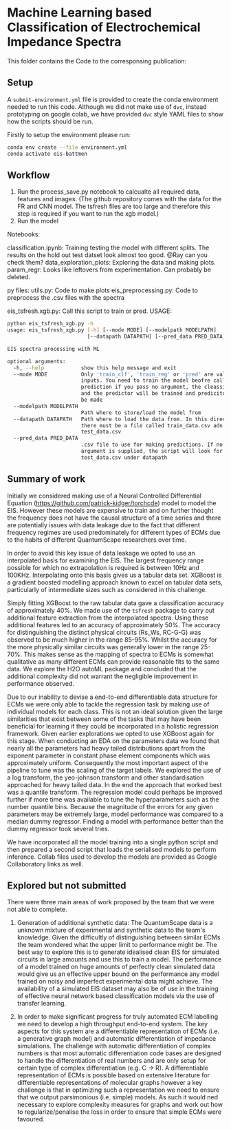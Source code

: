 # Machine Learning based Classification of Electrochemical Impedance Spectra

This folder contains the Code to the corresponsing publication:


## Setup

A `submit-environment.yml` file is provided to create the conda environment needed to run this code. Although we did not make use of `dvc`, instead prototyping on google colab, we have provided `dvc` style YAML files to show how the scripts should be run.

Firstly to setup the environment please run:

```bash
conda env create --file environment.yml
conda activate eis-battmen
```

## Workflow 
1. Run the process_save.py notebook to calcualte all required data, features and images. (The github repository comes with the data for the FR and CNN model. The tsfresh files are too large and therefore this step is required if you want to run the xgb model.)
2. Run the model 


Notebooks: 

classification.ipynb: Training testing the model with different splits. The results on the hold out test datset look almost too good. @Ray can you check them?
data_exploration_plots: Exploring the data and making plots.
param_regr: Looks like leftovers from experimentation. Can probably be deleted. 

py files: 
utils.py: Code to make plots
eis_preprocessing.py: Code to preprocess the .csv files with the spectra

eis_tsfresh.xgb.py: Call this script to train or pred. 
USAGE:
```bash
python eis_tsfresh_xgb.py -h
usage: eis_tsfresh_xgb.py [-h] [--mode MODE] [--modelpath MODELPATH]
                          [--datapath DATAPATH] [--pred_data PRED_DATA]

EIS spectra processing with ML

optional arguments:
  -h, --help            show this help message and exit
  --mode MODE           Only 'train_clf', 'train_reg' or 'pred' are valid
                        inputs. You need to train the model beofre calling
                        prediction if you pass no argument, the cleassifier
                        and the predictor will be trained and predicitons will
                        be made
  --modelpath MODELPATH
                        Path where to store/load the model from
  --datapath DATAPATH   Path where to load the data from. In this directory,
                        there must be a file called train_data.csv adn
                        test_data.csv
  --pred_data PRED_DATA
                        .csv file to use for making predictions. If no
                        argument is supplied, the script will look for
                        test_data.csv under datapath
```


## Summary of work

Initially we considered making use of a Neural Controlled Differential Equation (https://github.com/patrick-kidger/torchcde) model to model the EIS. However these models are expensive to train and on further thought the frequency does not have the causal structure of a time series and there are potentially issues with data leakage due to the fact that different frequency regimes are used predominately for different types of ECMs due to the habits of different QuantumScape researchers over time.

In order to avoid this key issue of data leakage we opted to use an interpolated basis for examining the EIS. The largest frequency range possible for which no extrapolation is required is between 10Hz and 100KHz. Interpolating onto this basis gives us a tabular data set. XGBoost is a gradient boosted modelling approach known to excel on tabular data sets, particularly of intermediate sizes such as considered in this challenge.

Simply fitting XGBoost to the raw tabular data gave a classification accuracy of approximately 40%. We made use of the `tsfresh` package to carry out additional feature extraction from the interpolated spectra. Using these additional features led to an accuracy of approximately 50%. The accuracy for distinguishing the distinct physical circuits (Rs_Ws, RC-G-G) was observed to be much higher in the range 85-95%. Whilst the accuracy for the more physically similar circuits was generally lower in the range 25-70%. This makes sense as the mapping of spectra to ECMs is somewhat qualitative as many different ECMs can provide reasonable fits to the same data. We explore the H2O autoML package and concluded that the additional complexity did not warrant the negligible improvement in performance observed.

Due to our inability to devise a end-to-end differentiable data structure for ECMs we were only able to tackle the regression task by making use of individual models for each class. This is not an ideal solution given the large similarities that exist between some of the tasks that may have been beneficial for learning if they could be incorporated in a holistic regression framework. Given earlier explorations we opted to use XGBoost again for this stage. When conducting an EDA on the parameters data we found that nearly all the parameters had heavy tailed distributions apart from the exponent parameter in constant phase element components which was approximately uniform. Consequently the most important aspect of the pipeline to tune was the scaling of the target labels. We explored the use of a log transform, the yeo-johnson transform and other standardisation approached for heavy tailed data. In the end the approach that worked best was a quantile transform. The regression model could perhaps be improved further if more time was available to tune the hyperparameters such as the number quantile bins. Because the magnitude of the errors for any given parameters may be extremely large, model performance was compared to a median dummy regressor.  Finding a model with performance better than the dummy regressor took several tries.

We have incorporated all the model training into a single python script and then prepared a second script that loads the serialised models to perform inference. Collab files used to develop the models are provided as Google Collaboratory links as well.

## Explored but not submitted

There were three main areas of work proposed by the team that we were not able to complete.

1. Generation of additional synthetic data: The QuantumScape data is a unknown mixture of experimental and synthetic data to the team's knowledge. Given the difficultly of distinguishing between similar ECMs the team wondered what the upper limit to performance might be. The best way to explore this is to generate idealised clean EIS for simulated circuits in large amounts and use this to train a model. The performance of a model trained on huge amounts of perfectly clean simulated data would give us an effective upper bound on the performance any model trained on noisy and imperfect experimental data might achieve. The availability of a simulated EIS dataset may also be of use in the training of effective neural network based classification models via the use of transfer learning.


3. In order to make significant progress for truly automated ECM labelling we need to develop a high throughput end-to-end system. The key aspects for this system are a differentiable representation of ECMs (i.e. a generative graph model) and automatic differentiation of impedance simulations. The challenge with automatic differentiation of complex numbers is that most automatic differentiation code bases are designed to handle the differentiation of real numbers and are only setup for certain type of complex differentiation (e.g. C -> R). A differentiable representation of ECMs is possible based on extensive literature for differentiable representations of molecular graphs however a key challenge is that in optimizing such a representation we need to ensure that we output parsimonious (i.e. simple) models. As such it would ned necessary to explore complexity measures for graphs and work out how to regularize/penalise the loss in order to ensure that simple ECMs were favoured.